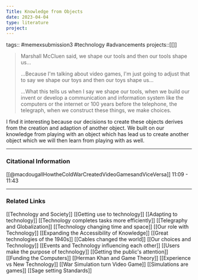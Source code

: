 ```yaml
---
Title: Knowledge from Objects
date: 2023-04-04
type: literature
project:
---
```

tags:: #memexsubmission3 #technology #advancements 
projects::[[]]

>Marshall McCluen said, we shape our tools and then our tools shape us...
>
>...Because I'm talking about video games, I'm just going to adjust that to say we shape our toys and then our toys shape us...
>
>...What this tells us when I say we shape our tools, when we build our invent or develop a communication and information system like the computers or the internet or 100 years before the telephone, the telegraph, when we construct these things, we make choices.

I find it interesting because our decisions to create these objects derives from the creation and adaption of another object. We built on our knowledge from playing with an object which has lead us to create another object which we will then learn from playing with as well.

---
### Citational Information

[[@macdougallHowtheColdWarCreatedVideoGamesandViceVersa]] 11:09 - 11:43

---

### Related Links

[[Technology and Society]]
[[Getting use to technology]]
[[Adapting to technology]]
[[Technology completes tasks more efficiently]]
[[Telegraphy and Globalization]]
[[Technology changing time and space]]
[[Our role with Technology]]
[[Expanding the Accessibility of Knowledge]]
[[Great technologies of the 1940s]]
[[Cables changed the world]]
[[Our choices and Technology]]
[[Events and Technology influencing each other]]
[[Users make the purpose of technology]]
[[Getting the public's attention]]
[[Funding the Computers]]
[[Herman Khan and Game Theory]]
[[Experience vs New Technology]]
[[War Simulation turn Video Game]]
[[Simulations are games]]
[[Sage setting Standards]]
